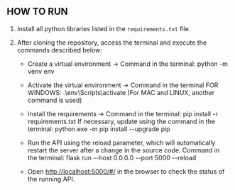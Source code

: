 ## HOW TO RUN

1) Install all python libraries listed in the `requirements.txt` file.

2) After cloning the repository, access the terminal and execute the commands described below:

    * Create a virtual environment -> Command in the terminal: python -m venv env
    * Activate the virtual environment -> Command in the terminal FOR WINDOWS: .\env\Scripts\activate (For MAC and LINUX, another command is used)
    * Install the requirements -> Command in the terminal: pip install -r requirements.txt
      If necessary, update using the command in the terminal: python.exe -m pip install --upgrade pip
    * Run the API using the reload parameter, which will automatically restart the server after a change in the source code.
      Command in the terminal: flask run --host 0.0.0.0 --port 5000 --reload
      
    * Open [http://localhost:5000/#/](http://localhost:5000/#/) in the browser to check the status of the running API.